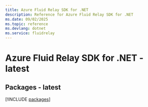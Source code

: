 ```yaml
---
title: Azure Fluid Relay SDK for .NET
description: Reference for Azure Fluid Relay SDK for .NET
ms.date: 09/02/2025
ms.topic: reference
ms.devlang: dotnet
ms.service: fluidrelay
---
```

# Azure Fluid Relay SDK for .NET - latest
## Packages - latest
[!INCLUDE [packages](fluid-relay-index.md)]